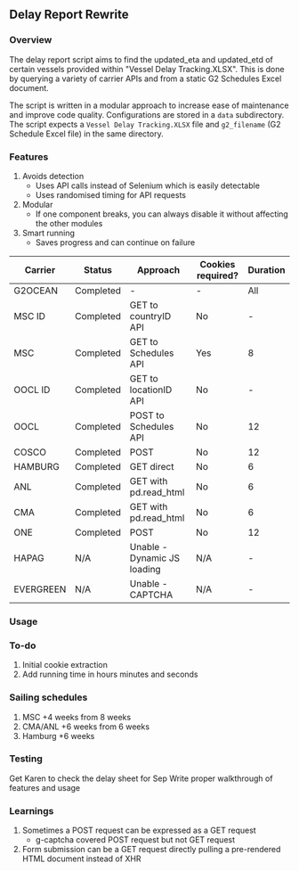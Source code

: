 ## Delay Report Rewrite

### Overview

The delay report script aims to find the updated_eta and updated_etd of certain vessels provided within "Vessel Delay Tracking.XLSX". This is done by querying a variety of carrier APIs and from a static G2 Schedules Excel document.

The script is written in a modular approach to increase ease of maintenance and improve code quality. Configurations are stored in a `data` subdirectory. The script expects a `Vessel Delay Tracking.XLSX` file and `g2_filename` (G2 Schedule Excel file) in the same directory.

### Features

1. Avoids detection
   - Uses API calls instead of Selenium which is easily detectable
   - Uses randomised timing for API requests
2. Modular
   - If one component breaks, you can always disable it without affecting the other modules
3. Smart running
   - Saves progress and can continue on failure

| Carrier   | Status    | Approach                    | Cookies required? | Duration |
| --------- | --------- | --------------------------- | ----------------- | -------- |
| G2OCEAN   | Completed | -                           | -                 | All      |
| MSC ID    | Completed | GET to countryID API        | No                | -        |
| MSC       | Completed | GET to Schedules API        | Yes               | 8        |
| OOCL ID   | Completed | GET to locationID API       | No                | -        |
| OOCL      | Completed | POST to Schedules API       | No                | 12       |
| COSCO     | Completed | POST                        | No                | 12       |
| HAMBURG   | Completed | GET direct                  | No                | 6        |
| ANL       | Completed | GET with pd.read_html       | No                | 6        |
| CMA       | Completed | GET with pd.read_html       | No                | 6        |
| ONE       | Completed | POST                        | No                | 12       |
| HAPAG     | N/A       | Unable - Dynamic JS loading | N/A               | -        |
| EVERGREEN | N/A       | Unable - CAPTCHA            | N/A               | -        |

### Usage

### To-do

1. Initial cookie extraction
2. Add running time in hours minutes and seconds

### Sailing schedules

1. MSC +4 weeks from 8 weeks
2. CMA/ANL +6 weeks from 6 weeks
3. Hamburg +6 weeks

### Testing

Get Karen to check the delay sheet for Sep
Write proper walkthrough of features and usage

### Learnings

1. Sometimes a POST request can be expressed as a GET request
   - g-captcha covered POST request but not GET request
2. Form submission can be a GET request directly pulling a pre-rendered HTML document instead of XHR
